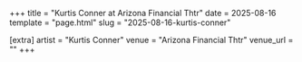 +++
title = "Kurtis Conner at Arizona Financial Thtr"
date = 2025-08-16
template = "page.html"
slug = "2025-08-16-kurtis-conner"

[extra]
artist = "Kurtis Conner"
venue = "Arizona Financial Thtr"
venue_url = ""
+++
